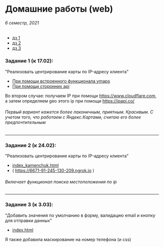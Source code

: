 # Домашние работы (web)
###### 6 семестр, 2021

+ [дз 1](https://github.com/victorioustone/web_6#задание-1-к-1702)
+ [дз 2](https://github.com/victorioustone/web_6#задание-2-к-2402)
+ [дз 3](https://github.com/victorioustone/web_6#задание-3-к-303)
  
  
### Задание 1 (к 17.02):
"Реализовать центрирование карты по IP-адресу клиента"
  * [При помощи встроенного функционала ymaps](hw_1/map_ya.html) 
  * [При помощи сторонних api](hw_1/map_api's.html)  

Во втором случае: получаем IP при помощи https://www.cloudflare.com, а затем определяем geo этого ip при помощи https://ipapi.co/

###### _Первый вариант кажется более лаконичным, приятным. Красивым. С учетом того, что работаем с Яндекс.Картами, считаю его более предпочтительным_

--------------------------------------

### Задание 2 (к 24.02):
"Реализовать центрирование карты по IP-адресу клиента"
  * [index_kamenchuk.html](hw_2/index_kamenchuk.html) 
  * ( https://6671-91-245-130-209.ngrok.io )

###### _Включает функционал поиска местоположения по ip_

--------------------------------------

### Задание 3 (к 3.03):
"Добавить значения по умолчанию в форму, валидацию email и кнопку для отправки данных"
  * [index.html](hw_3/index.html) 

Я также добавила маскирование на номер телефона (и css)

